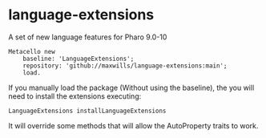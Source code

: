 # language-extensions
A set of new language features for Pharo 9.0-10

```Smalltalk
Metacello new
    baseline: 'LanguageExtensions';
    repository: 'github://maxwills/language-extensions:main';
    load.
```

If you manually load the package (Without using the baseline), the you will need to install the extensions executing:

```Smalltalk
LanguageExtensions installLanguageExtensions
```

It will override some methods that will allow the AutoProperty traits to work.
